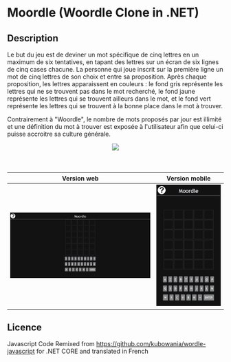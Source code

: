 # Moordle (Woordle Clone in .NET)

## Description
Le but du jeu est de deviner un mot spécifique de cinq lettres en un maximum de six tentatives, en tapant des lettres sur un écran de six lignes de cinq cases chacune. La personne qui joue inscrit sur la première ligne un mot de cinq lettres de son choix et entre sa proposition. 
Après chaque proposition, les lettres apparaissent en couleurs : le fond gris représente les lettres qui ne se trouvent pas dans le mot recherché, le fond jaune représente les lettres qui se trouvent ailleurs dans le mot, et le fond vert représente les lettres qui se trouvent à la bonne place dans le mot à trouver.

Contrairement à "Woordle", le nombre de mots proposés par jour est illimité et une définition du mot à trouver est exposée à l'utilisateur afin que celui-ci puisse accroitre sa culture générale. 


<div id="container" align="center">
    <img width="300px" src="https://github.com/AlexLenaerts/Woordle/blob/main/Moordle/Content/exemple.png">
</div>
<br>
<br>

Version web          |  Version mobile
:-------------------------:|:-------------------------:
![alt-text-1](site1.png "Version web")  | ![alt-text-2](mobile.png "Version mobile")


## Licence
Javascript Code Remixed from https://github.com/kubowania/wordle-javascript for .NET CORE and translated in French
